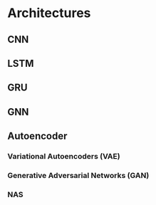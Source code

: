 # Architectures

## CNN

## LSTM

## GRU

## GNN

## Autoencoder

### Variational Autoencoders \(VAE\)

### Generative Adversarial Networks \(GAN\)

### NAS

